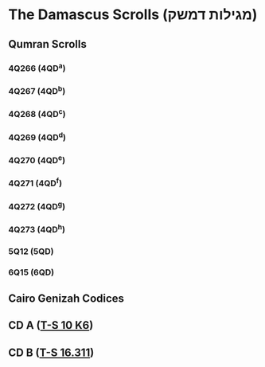 # The Damascus Scrolls (מגילות דמשק)

## Qumran Scrolls

### 4Q266 (4QD<sup>a</sup>)

### 4Q267 (4QD<sup>b</sup>)

### 4Q268 (4QD<sup>c</sup>)

### 4Q269 (4QD<sup>d</sup>)

### 4Q270 (4QD<sup>e</sup>)

### 4Q271 (4QD<sup>f</sup>)

### 4Q272 (4QD<sup>g</sup>)

### 4Q273 (4QD<sup>h</sup>)

### 5Q12 (5QD)

### 6Q15 (6QD)

## Cairo Genizah Codices

## CD A (<a href="https://cudl.lib.cam.ac.uk/view/MS-TS-00010-K-00006/1">T-S 10 K6</a>)

## CD B (<a href="https://cudl.lib.cam.ac.uk/view/MS-TS-00016-00311/1">T-S 16.311</a>)